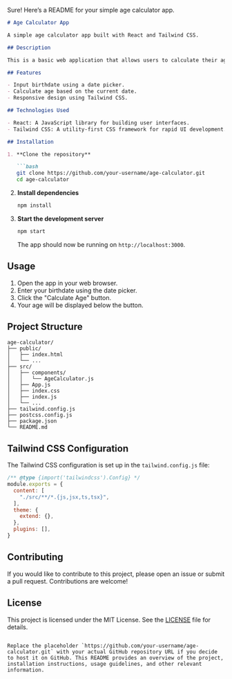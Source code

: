 Sure! Here’s a README for your simple age calculator app.

```markdown
# Age Calculator App

A simple age calculator app built with React and Tailwind CSS.

## Description

This is a basic web application that allows users to calculate their age based on their birthdate. Users can input their birthdate, and the app will display their current age in years.

## Features

- Input birthdate using a date picker.
- Calculate age based on the current date.
- Responsive design using Tailwind CSS.

## Technologies Used

- React: A JavaScript library for building user interfaces.
- Tailwind CSS: A utility-first CSS framework for rapid UI development.

## Installation

1. **Clone the repository**

   ```bash
   git clone https://github.com/your-username/age-calculator.git
   cd age-calculator
   ```

2. **Install dependencies**

   ```bash
   npm install
   ```

3. **Start the development server**

   ```bash
   npm start
   ```

   The app should now be running on `http://localhost:3000`.

## Usage

1. Open the app in your web browser.
2. Enter your birthdate using the date picker.
3. Click the "Calculate Age" button.
4. Your age will be displayed below the button.

## Project Structure

```
age-calculator/
├── public/
│   ├── index.html
│   └── ...
├── src/
│   ├── components/
│   │   └── AgeCalculator.js
│   ├── App.js
│   ├── index.css
│   ├── index.js
│   └── ...
├── tailwind.config.js
├── postcss.config.js
├── package.json
└── README.md
```

## Tailwind CSS Configuration

The Tailwind CSS configuration is set up in the `tailwind.config.js` file:

```js
/** @type {import('tailwindcss').Config} */
module.exports = {
  content: [
    "./src/**/*.{js,jsx,ts,tsx}",
  ],
  theme: {
    extend: {},
  },
  plugins: [],
}
```

## Contributing

If you would like to contribute to this project, please open an issue or submit a pull request. Contributions are welcome!

## License

This project is licensed under the MIT License. See the [LICENSE](LICENSE) file for details.
```

Replace the placeholder `https://github.com/your-username/age-calculator.git` with your actual GitHub repository URL if you decide to host it on GitHub. This README provides an overview of the project, installation instructions, usage guidelines, and other relevant information.
